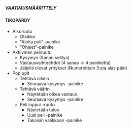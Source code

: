 ##### VAATIMUSMÄÄRITTELY

#### TIKOPARDY

- Alkuruutu
  - Otsikko
  - "Aloita peli"-painike
  - "Ohjeet"-painike
- Aktiivinen peliruutu
  - Kysymys (Sanan selitys)
  - Vastausvaihtoehdot (4 sanaa -> 4 painiketta)
  - Jäljellä olevat yritykset (Numeroittain 3:sta alas päin)
- Pop upit
  - Tehtävä oikein
    - Seuraava kysymys -painike
  - Tehtävä väärin
    - Näytetään oikea vastaus
    - Seuraava kysymys -painike
  - Peli loppui -ruutu
    - Näytetään tulos
    - Uusi peli -painike
    - Takaisin valikkoon -painike
